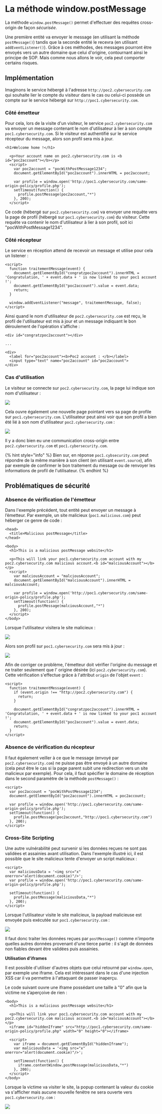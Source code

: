 # La méthode window.postMessage

La méthode `window.postMessage()` permet d'effectuer des requêtes cross-origin de façon _sécurisée_. 

Une première entité va envoyer le message \(en utilisant la méthode `postMessage()`\) tandis que la seconde entité le recevra \(en utilisant `addEventListener()`\). Grâce à ces méthodes, des messages pourront être envoyés vers un autre domaine que celui d'origine, contournant ainsi le principe de SOP. Mais comme nous allons le voir, cela peut comporter certains risques.

## Implémentation

Imaginons le service hébergé à l'adresse `http://poc2.cybersecurity.com` qui souhaite lier le compte du visiteur dans le cas ou celui-ci possède un compte sur le service hébergé sur `http://poc1.cybersecurity.com`. 

### Côté émetteur

Pour cela, lors de la visite d'un visiteur, le service `poc2.cybersecurity.com` va envoyer un message contenant le nom d'utilisateur à lier à son compte `poc1.cybersecurity.com`. Si le visiteur est authentifié sur le service récepteur du message, alors son profil sera mis à jour.

```markup
<h1>Welcome home !</h1>

  <p>Your account name on poc2.cybersecurity.com is <b id="poc2account"></b></p>
  <script>
    var poc2account = "pocWithPostMessage1234";
    document.getElementById("poc2account").innerHTML = poc2account;

    var profile = window.open('http://poc1.cybersecurity.com/same-origin-policy/profile.php');  
    setTimeout(function() {
      profile.postMessage(poc2account,"*")
    }, 200);
  </script>
```

Ce code \(hébergé sur `poc2.cybersecurity.com`\) va envoyer une requête vers la page de profil \(hébergé sur `poc1.cybersecurity.com`\) du visiteur. Cette requête va contenir le nom d'utilisateur à lier à son profil, soit ici "pocWithPostMessage1234".

### Côté récepteur

Le service en réception attend de recevoir un message et utilise pour cela un listener :

```markup
<script>
  function traitementMessage(event) {
    document.getElementById("congratzpoc2account").innerHTML = 'Congratulation, ' + event.data + ' is now linked to your poc1 account !';
    document.getElementById("poc2account").value = event.data;
    return;
  }

  window.addEventListener("message", traitementMessage, false);          
</script> 
```

Ainsi quand le nom d'utilisateur de `poc2.cybersecurity.com` est reçu, le profil de l'utilisateur est mis à jour et un message indiquant le bon déroulement de l'opération s'affiche :

```markup
<div id="congratzpoc2account"></div>

...

<div>
  <label for="poc2account"><b>Poc2 account : </b></label>
  <input type="text" name="poc2account" id="poc2account">
</div> 
```

### Cas d'utilisation

Le visiteur se connecte sur `poc2.cybersecurity.com`, la page lui indique son nom d'utilisateur :

![](../../.gitbook/assets/9c7fb9023e49e4f388db613ae49c686c.png)

Cela ouvre également une nouvelle page pointant vers sa page de profile sur `poc1.cybersecurity.com`. L'utilisateur peut ainsi voir que son profil a bien été lié à son nom d'utilisateur `poc2.cybersecurity.com` :

![](../../.gitbook/assets/45a35bc517ab82c1cd73af98b12efecf.png)

Il y a donc bien eu une communication cross-origin entre `poc2.cybersecurity.com` et `poc1.cybersecurity.com`.

{% hint style="info" %}
Bien sur, en réponse `poc1.cybsecurity.com` peut répondre de la même manière à son client \(en utilisant `event.source`\), afin par exemple de confirmer le bon traitement du message ou de renvoyer les informations de profil de l'utilisateur.
{% endhint %}

## Problématiques de sécurité

### Absence de vérification de l'émetteur

Dans l'exemple précédent, tout entité peut envoyer un message à l’émetteur. Par exemple, un site malicieux \(`poc1.malicious.com`\) peut héberger ce genre de code :

```markup
<head>
  <title>Malicious postMessage</title>
</head>

<body>
  <h1>This is a malicious postMessage website</h1>

  <p>This will link your poc1.cybersecurity.com account with my poc2.cybersecurity.com malicious account.<b id="malciousAccount"></b></p>
  <script>
    var malciousAccount = "malciousAccount";
    document.getElementById("malciousAccount").innerHTML = malciousAccount;

    var profile = window.open('http://poc1.cybersecurity.com/same-origin-policy/profile.php');  
    setTimeout(function() {
      profile.postMessage(malciousAccount,"*")
    }, 200);
  </script>
</body>
```

Lorsque l'utilisateur visitera le site malicieux :

![](../../.gitbook/assets/e37e9369861eabb9a819dd2376cd5949.png)

Alors son profil sur `poc1.cybersecurity.com` sera mis à jour :

![](../../.gitbook/assets/0b2be88b9172e52a16a88e1b172d10c4.png)

Afin de corriger ce problème, l'émetteur doit vérifier l'origine du message et ne traiter seulement que l' origine désirée \(ici `poc2.cybersecurity.com`\). Cette vérification s'effectue grâce à l'attribut `origin` de l'objet `event` :  

```markup
<script>
  function traitementMessage(event) {
    if (event.origin !== "http://poc2.cybersecurity.com") {
      return;
    }
  
    document.getElementById("congratzpoc2account").innerHTML = 'Congratulation, ' + event.data + ' is now linked to your poc1 account !';
    document.getElementById("poc2account").value = event.data;  
    return;
  }        
</script> 
```

### Absence de vérification du récepteur

Il faut également veiller à ce que le message \(envoyé par `poc2.cybersecurity.com`\) ne puisse pas être envoyé à un autre domaine \(cela peut être le cas si la page parent subit une redirection vers un site malicieux par exemple\). Pour cela, il faut spécifier le domaine de réception dans le second paramètre de la méthode `postMessage()` :

```markup
<script>
  var poc2account = "pocWithPostMessage1234";
  document.getElementById("poc2account").innerHTML = poc2account;

  var profile = window.open('http://poc1.cybersecurity.com/same-origin-policy/profile.php');  
  setTimeout(function() {
    profile.postMessage(poc2account,"http://poc1.cybersecurity.com")
  }, 200);
</script>
```

### Cross-Site Scripting

Une autre vulnérabilité peut survenir si les données reçues ne sont pas validées et assainies avant utilisation. Dans l'exemple illustré ici, il est possible que le site malicieux tente d'envoyer un script malicieux :

```markup
<script>
  var maliciousData = '<img src="x" onerror="alert(document.cookie)"/>';
  var profile = window.open('http://poc1.cybersecurity.com/same-origin-policy/profile.php');  
  
  setTimeout(function() {
    profile.postMessage(maliciousData,"*")
  }, 200);
</script>
```

Lorsque l'utilisateur visite le site malicieux, la payload malicieuse est envoyée puis exécutée sur `poc1.cybersecurity.com` :

![](../../.gitbook/assets/136acf5a93d056ce12f204fda14d894f.png)

Il faut donc traiter les données reçues par `postMessage()` comme n'importe quelles autres données provenant d'une tierce partie : il s'agit de données non fiables devant être validées puis assainies.



**Utilisation d'iframes**

Il est possible d'utiliser d'autres objets que celui retourné par `window.open`, par exemple une iframe. Cela est intéressant dans le cas d'une injection XSS car il va permettre à l'attaquant de passer inaperçu.

Le code suivant ouvre une iframe possédant une taille à "0" afin que la victime ne s’aperçoive de rien :

```markup
<body>
  <h1>This is a malicious postMessage website</h1>

  <p>This will link your poc1.cybersecurity.com account with my poc2.cybersecurity.com malicious account.<b id="malciousAccount"></b></p>
  <iframe id="hiddenIframe" src="http://poc1.cybersecurity.com/same-origin-policy/profile.php" width="0" height="0"></iframe>

  <script>
    var iframe = document.getElementById("hiddenIframe");
    var maliciousData = '<img src="x" onerror="alert(document.cookie)"/>';

    setTimeout(function() {
      iframe.contentWindow.postMessage(maliciousData,"*")
    }, 200);  
  </script>
</body>
```

Lorsque la victime va visiter le site, la popup contenant la valeur du cookie va s'afficher mais aucune nouvelle fenêtre ne sera ouverte vers `poc1.cybersecurity.com` :

![](../../.gitbook/assets/5ba0e3bdf72c9afcede0cdb032d86050.png)







